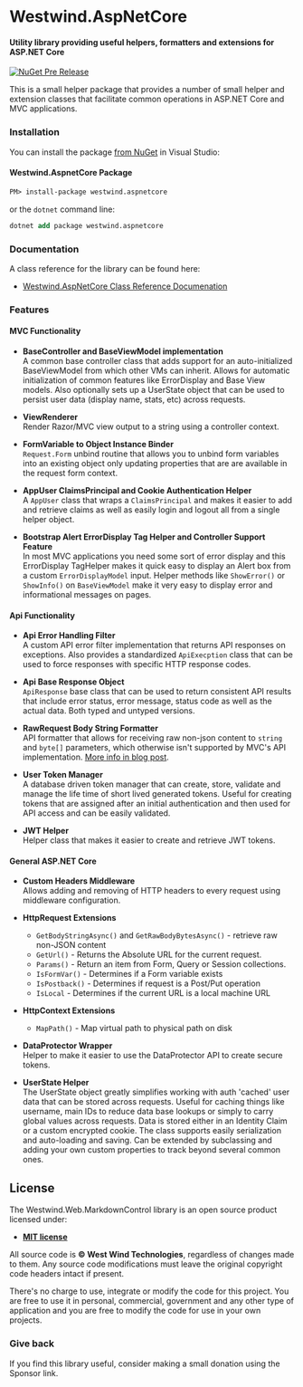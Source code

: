 # Westwind.AspNetCore
#### Utility library providing useful helpers, formatters and extensions for ASP.NET Core

[![NuGet Pre Release](https://img.shields.io/nuget/vpre/westwind.aspnetcore.svg)](https://www.nuget.org/packages?q=Westwind.aspnetcore)

This is a small helper package that provides a number of small helper and extension classes that facilitate common operations in ASP.NET Core and MVC applications.

### Installation
You can install the package [from NuGet](https://www.nuget.org/packages/Westwind.AspNetCore/) in Visual Studio:

#### Westwind.AspnetCore Package

```ps
PM> install-package westwind.aspnetcore
```

or the `dotnet` command line:

```ps
dotnet add package westwind.aspnetcore
```

### Documentation
A class reference for the library can be found here:

* [Westwind.AspNetCore Class Reference Documenation](https://docs.west-wind.com/westwind.aspnetcore)

### Features

#### MVC Functionality

* **BaseController and BaseViewModel implementation**  
A common base controller class that adds support for an auto-initialized BaseViewModel from which other VMs can inherit. Allows for automatic initialization of common features like ErrorDisplay and Base View models. Also optionally sets up a UserState object that can be used to persist user data (display name, stats, etc) across requests.

* **ViewRenderer**  
Render Razor/MVC view output to a string using a controller context.

* **FormVariable to Object Instance Binder**  
`Request.Form` unbind routine that allows you to unbind form variables into an existing object only updating properties that are are available in the request form context.

* **AppUser ClaimsPrincipal and Cookie Authentication Helper**  
A `AppUser` class that wraps a `ClaimsPrincipal` and makes it easier to add and retrieve claims as well as easily login and logout all from a single helper object.

* **Bootstrap Alert ErrorDisplay Tag Helper and Controller Support Feature**  
In most MVC applications you need some sort of error display and this ErrorDisplay TagHelper makes it quick easy to display an Alert box from a custom `ErrorDisplayModel` input. Helper methods like `ShowError()` or `ShowInfo()` on `BaseViewModel` make it very easy to display error and informational messages on pages.

#### Api Functionality

* **Api Error Handling Filter**  
A custom API error filter implementation that returns API responses on exceptions. Also provides a standardized `ApiExecption` class that can be used to force responses with specific HTTP response codes.

* **Api Base Response Object**  
`ApiResponse` base class that can be used to return consistent API results that include error status, error message, status code as well as the actual data. Both typed and untyped versions.

* **RawRequest Body String Formatter**   
API formatter that allows for receiving raw non-json content to `string` and `byte[]` parameters, which otherwise isn't supported by MVC's API implementation. [More info in blog post](https://weblog.west-wind.com/posts/2017/Sep/14/Accepting-Raw-Request-Body-Content-in-ASPNET-Core-API-Controllers).

* **User Token Manager**  
A database driven token manager that can create, store, validate and manage the life time of short lived generated tokens. Useful for creating tokens that are assigned after an initial authentication and then used for API access and can be easily validated.

* **JWT Helper**  
Helper class that makes it easier to create and retrieve JWT tokens.


#### General ASP.NET Core

* **Custom Headers Middleware**  
Allows adding and removing of HTTP headers to every request using middleware configuration.

* **HttpRequest Extensions**  
    * `GetBodyStringAsync()` and `GetRawBodyBytesAsync()`  - retrieve raw non-JSON content
    * `GetUrl()` - Returns the Absolute URL for the current request.
    * `Params()` - Return an item from Form, Query or Session collections.
    * `IsFormVar()` -  Determines if a Form variable exists
    * `IsPostback()` - Determines if request is a Post/Put operation
    * `IsLocal` - Determines if the current URL is a local machine URL
    
* **HttpContext Extensions**
    * `MapPath()` - Map virtual path to physical path on disk

* **DataProtector Wrapper**  
Helper to make it easier to use the DataProtector API to create secure tokens.

* **UserState Helper**  
The UserState object greatly simplifies working with auth 'cached' user data that can be stored across requests. Useful for caching things like username, main IDs to reduce data base lookups or simply to carry global values across requests. Data is stored either in an Identity Claim or a custom encrypted cookie. The class supports easily serialization and auto-loading and saving. Can be extended by subclassing and adding your own custom properties to track beyond several common ones.


## License
The Westwind.Web.MarkdownControl library is an open source product licensed under:

* **[MIT license](http://opensource.org/licenses/MIT)**

All source code is **&copy; West Wind Technologies**, regardless of changes made to them. Any source code modifications must leave the original copyright code headers intact if present.

There's no charge to use, integrate or modify the code for this project. You are free to use it in personal, commercial, government and any other type of application and you are free to modify the code for use in your own projects.

### Give back
If you find this library useful, consider making a small donation using the Sponsor link.